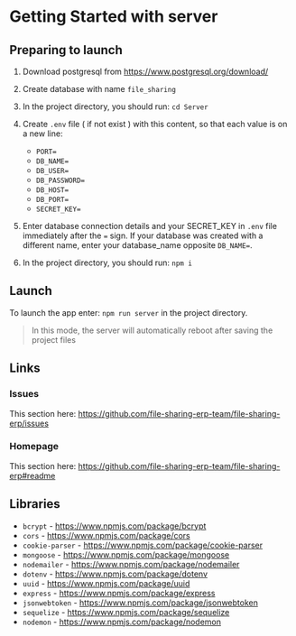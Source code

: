 # Getting Started with server


## Preparing to launch

1.	Download postgresql from https://www.postgresql.org/download/

2.  Create database with name `file_sharing`

3.  In the project directory, you should run: `cd Server`

4. Create `.env` file ( if not exist ) with this content, so that each value is on a new line:

    * `PORT=`
    * `DB_NAME=`
    * `DB_USER=`
    * `DB_PASSWORD=`
    * `DB_HOST=`
    * `DB_PORT=`
    * `SECRET_KEY=`
    
5.  Enter database connection details and your SECRET_KEY in `.env` file immediately after the `=` sign. 
If your database was created with a different name, enter your database_name opposite `DB_NAME=`.

6.  In the project directory, you should run: `npm i`



## Launch

To launch the app enter: `npm run server` in the project directory.
> In this mode, the server will automatically reboot after saving the project files

## Links

### Issues
This section here: https://github.com/file-sharing-erp-team/file-sharing-erp/issues

### Homepage
This section here: https://github.com/file-sharing-erp-team/file-sharing-erp#readme

## Libraries

*  `bcrypt` - https://www.npmjs.com/package/bcrypt
*  `cors` - https://www.npmjs.com/package/cors
*  `cookie-parser` - https://www.npmjs.com/package/cookie-parser
*  `mongoose` - https://www.npmjs.com/package/mongoose
*  `nodemailer` - https://www.npmjs.com/package/nodemailer
*  `dotenv` - https://www.npmjs.com/package/dotenv
*  `uuid` - https://www.npmjs.com/package/uuid
*  `express` - https://www.npmjs.com/package/express
*  `jsonwebtoken` - https://www.npmjs.com/package/jsonwebtoken
*  `sequelize` - https://www.npmjs.com/package/sequelize
*  `nodemon` - https://www.npmjs.com/package/nodemon
